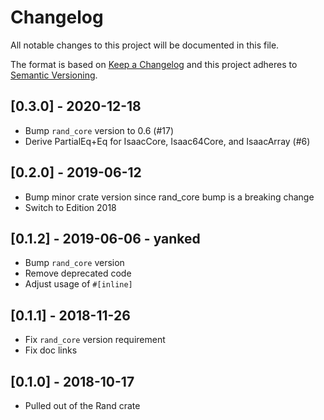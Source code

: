 # Changelog
All notable changes to this project will be documented in this file.

The format is based on [Keep a Changelog](http://keepachangelog.com/en/1.0.0/)
and this project adheres to [Semantic Versioning](https://semver.org/spec/v2.0.0.html).

## [0.3.0] - 2020-12-18
- Bump `rand_core` version to 0.6 (#17)
- Derive PartialEq+Eq for IsaacCore, Isaac64Core, and IsaacArray (#6)

## [0.2.0] - 2019-06-12
- Bump minor crate version since rand_core bump is a breaking change
- Switch to Edition 2018

## [0.1.2] - 2019-06-06 - yanked
- Bump `rand_core` version
- Remove deprecated code
- Adjust usage of `#[inline]`

## [0.1.1] - 2018-11-26
- Fix `rand_core` version requirement
- Fix doc links

## [0.1.0] - 2018-10-17
- Pulled out of the Rand crate
